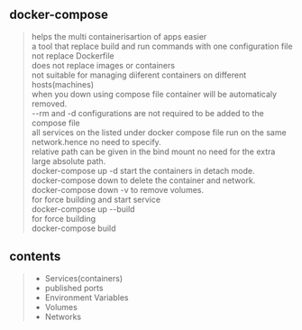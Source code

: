 ## docker-compose
> helps the multi containerisartion of apps easier<br>
> a tool that replace build and run commands with one configuration file<br>
> not replace Dockerfile<br> 
> does not replace images or containers<br>
> not suitable for  managing diiferent containers on different hosts(machines)<br>
> when you down using compose file container will be automaticaly removed. <br>
> --rm and -d configurations are not required to be added to the compose file<br>
> all services on the listed under docker compose file run on the same network.hence no need to specify.<br>
> relative path can be given in the bind mount no need for the extra large absolute path. <br>
> docker-compose up -d start the containers in detach mode. <br>
> docker-compose down to delete the container and network. <br>
> docker-compose down -v to remove volumes. <br>
> for force building and start service<br>
> docker-compose up --build<br>
> for force building<br>
> docker-compose build<br>

## contents
> * Services(containers)
> * published ports
> * Environment Variables
> * Volumes
> * Networks